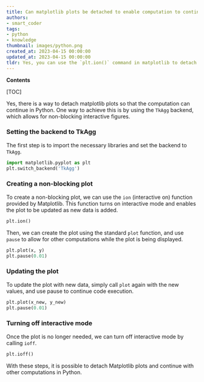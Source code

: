 ```yaml
---
title: Can matplotlib plots be detached to enable computation to continue?
authors:
- smart_coder
tags:
- python
- knowledge
thumbnail: images/python.png
created_at: 2023-04-15 00:00:00
updated_at: 2023-04-15 00:00:00
tldr: Yes, you can use the `plt.ion()` command in matplotlib to detach the plot and continue with computation in Python.
---
```


**Contents**

[TOC]

Yes, there is a way to detach matplotlib plots so that the computation can continue in Python. One way to achieve this is by using the `TkAgg` backend, which allows for non-blocking interactive figures. 

### Setting the backend to TkAgg 

The first step is to import the necessary libraries and set the backend to `TkAgg`. 

```python 
import matplotlib.pyplot as plt
plt.switch_backend('TkAgg')
```

### Creating a non-blocking plot 

To create a non-blocking plot, we can use the `ion` (interactive on) function provided by Matplotlib. This function turns on interactive mode and enables the plot to be updated as new data is added. 

```python 
plt.ion()
```

Then, we can create the plot using the standard `plot` function, and use `pause` to allow for other computations while the plot is being displayed. 

```python 
plt.plot(x, y)
plt.pause(0.01)
```

### Updating the plot 

To update the plot with new data, simply call `plot` again with the new values, and use pause to continue code execution. 

```python 
plt.plot(x_new, y_new)
plt.pause(0.01)
```

### Turning off interactive mode 

Once the plot is no longer needed, we can turn off interactive mode by calling `ioff`. 

```python 
plt.ioff()
```

With these steps, it is possible to detach Matplotlib plots and continue with other computations in Python.
